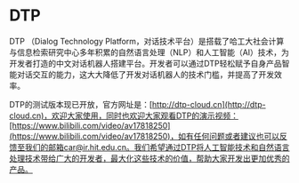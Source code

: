 # DTP
DTP （Dialog Technology Platform，对话技术平台）是搭载了哈工大社会计算与信息检索研究中心多年积累的自然语言处理（NLP）和人工智能（AI）技术，为开发者打造的中文对话机器人搭建平台。开发者可以通过DTP轻松赋予自身产品智能对话交互的能力，这大大降低了开发对话机器人的技术门槛，并提高了开发效率。

DTP的测试版本现已开放，官方网址是：[http://dtp-cloud.cn](http://dtp-cloud.cn)，欢迎大家使用，同时也欢迎大家观看DTP的演示视频：[https://www.bilibili.com/video/av17818250](https://www.bilibili.com/video/av17818250)，如有任何问题或者建议也可以反馈至我们的邮箱car@ir.hit.edu.cn。我们希望通过DTP将人工智能技术和自然语言处理技术带给广大的开发者，最大化这些技术的价值，帮助大家开发出更加优秀的产品。
